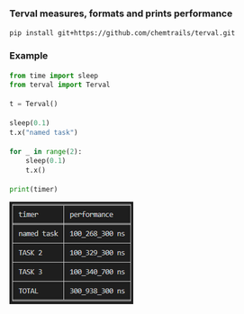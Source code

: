 ### Terval measures, formats and prints performance

```console
pip install git+https://github.com/chemtrails/terval.git
```

### Example

```py
from time import sleep
from terval import Terval

t = Terval()

sleep(0.1)
t.x("named task")

for _ in range(2):
    sleep(0.1)
    t.x()

print(timer)
```

![image](https://raw.githubusercontent.com/chemtrails/terval/master/images/terminal.png)
